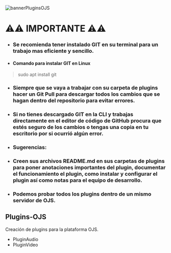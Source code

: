 ![bannerPluginsOJS](/images/PluginBanner.png)
#                               ⚠️⚠️ IMPORTANTE ⚠️⚠️

+ ### Se recomienda tener instalado GIT en su terminal para un trabajo mas eficiente y sencillo.
+ #### Comando para instalar GIT en Linux
> sudo apt install git

+ ### Siempre que se vaya a trabajar con su carpeta de plugins hacer un Git Pull para descargar todos los cambios que se hagan dentro del repositorio para evitar errores.

 + ### Si no tienes descargado GIT en la CLI y trabajas directamente en el editor de código de GitHub procura que estés seguro de los cambios o tengas una copia en tu escritorio por si ocurrió algún error.
 

 + ### Sugerencias:
 
 + ### Creen sus archivos README.md en sus carpetas de plugins para poner anotaciones importantes del plugin, documentar el funcionamiento el plugin, como instalar y configurar el plugin así como notas para el equipo de desarrollo.

 + ### Podemos probar todos los plugins dentro de un mismo servidor de OJS.



## Plugins-OJS
Creación de plugins para la plataforma OJS.

+ PluginAudio
+ PluginVideo
